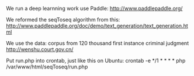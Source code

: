 We run a deep learnning work use Paddle:
http://www.paddlepaddle.org/

We reformed the seqToseq algorithm from this:
http://www.paddlepaddle.org/doc/demo/text_generation/text_generation.html

We use the data: corpus from 120 thousand first instance criminal judgment
http://wenshu.court.gov.cn/

Put run.php into crontab, just like this on Ubuntu:
crontab -e
*/1 * * * * php /var/www/html/seqToseq/run.php
 
  
